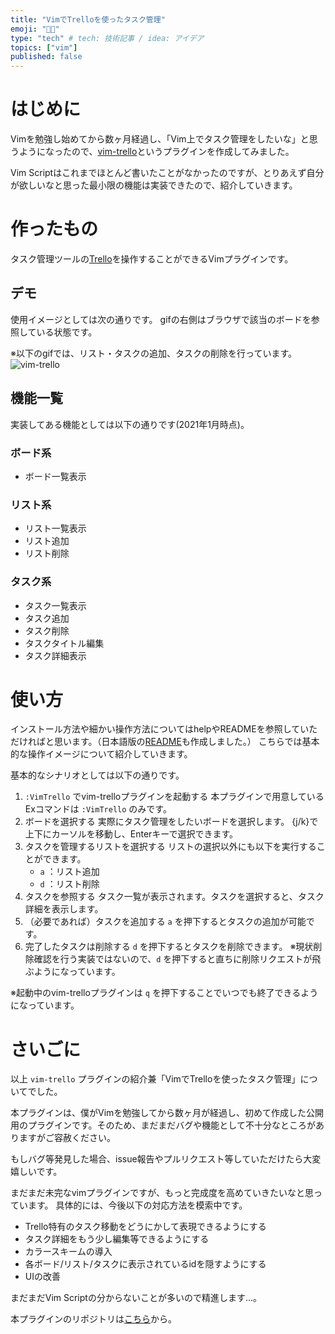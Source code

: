 ```yaml
---
title: "VimでTrelloを使ったタスク管理"
emoji: "👨‍💻"
type: "tech" # tech: 技術記事 / idea: アイデア
topics: ["vim"]
published: false
---
```

# はじめに
Vimを勉強し始めてから数ヶ月経過し、「Vim上でタスク管理をしたいな」と思うようになったので、[vim-trello](https://github.com/yoshio15/vim-trello)というプラグインを作成してみました。

Vim Scriptはこれまでほとんど書いたことがなかったのですが、とりあえず自分が欲しいなと思った最小限の機能は実装できたので、紹介していきます。

# 作ったもの
タスク管理ツールの[Trello](https://trello.com/ja)を操作することができるVimプラグインです。

## デモ
使用イメージとしては次の通りです。
gifの右側はブラウザで該当のボードを参照している状態です。

※以下のgifでは、リスト・タスクの追加、タスクの削除を行っています。
![vim-trello](https://user-images.githubusercontent.com/51875964/104832855-b1da0380-58d7-11eb-90cc-a8697a5f44cf.gif)

## 機能一覧
実装してある機能としては以下の通りです(2021年1月時点)。

### ボード系
- ボード一覧表示
### リスト系
- リスト一覧表示
- リスト追加
- リスト削除
### タスク系
- タスク一覧表示
- タスク追加
- タスク削除
- タスクタイトル編集
- タスク詳細表示


# 使い方
インストール方法や細かい操作方法についてはhelpやREADMEを参照していただければと思います。（日本語版の[README](https://github.com/yoshio15/vim-trello/blob/main/README_ja.md)も作成しました。）
こちらでは基本的な操作イメージについて紹介していきます。

基本的なシナリオとしては以下の通りです。

1. `:VimTrello` でvim-trelloプラグインを起動する
    本プラグインで用意しているExコマンドは `:VimTrello` のみです。
2. ボードを選択する
    実際にタスク管理をしたいボードを選択します。
    {j/k}で上下にカーソルを移動し、Enterキーで選択できます。
3. タスクを管理するリストを選択する
    リストの選択以外にも以下を実行することができます。
    - `a` ：リスト追加
    - `d` ：リスト削除
4. タスクを参照する
    タスク一覧が表示されます。タスクを選択すると、タスク詳細を表示します。
5. （必要であれば）タスクを追加する
    `a` を押下するとタスクの追加が可能です。
6. 完了したタスクは削除する
    `d` を押下するとタスクを削除できます。
    ※現状削除確認を行う実装ではないので、`d` を押下すると直ちに削除リクエストが飛ぶようになっています。

※起動中のvim-trelloプラグインは `q` を押下することでいつでも終了できるようになっています。

# さいごに
以上 `vim-trello` プラグインの紹介兼「VimでTrelloを使ったタスク管理」についてでした。

本プラグインは、僕がVimを勉強してから数ヶ月が経過し、初めて作成した公開用のプラグインです。そのため、まだまだバグや機能として不十分なところがありますがご容赦ください。

もしバグ等発見した場合、issue報告やプルリクエスト等していただけたら大変嬉しいです。

まだまだ未完なvimプラグインですが、もっと完成度を高めていきたいなと思っています。
具体的には、今後以下の対応方法を模索中です。
- Trello特有のタスク移動をどうにかして表現できるようにする
- タスク詳細をもう少し編集等できるようにする
- カラースキームの導入
- 各ボード/リスト/タスクに表示されているidを隠すようにする
- UIの改善

まだまだVim Scriptの分からないことが多いので精進します...。

本プラグインのリポジトリは[こちら](https://github.com/yoshio15/vim-trello)から。
